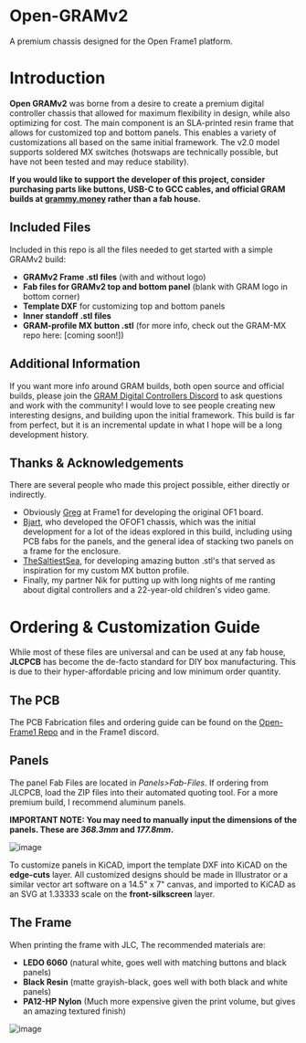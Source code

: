 # Open-GRAMv2
A premium chassis designed for the Open Frame1 platform.

# Introduction 
**Open GRAMv2** was borne from a desire to create a premium digital controller chassis that allowed for maximum flexibility in design, while also optimizing for cost. The main component is an SLA-printed resin frame that allows for customized top and bottom panels. This enables a variety of customizations all based on the same initial framework. The v2.0 model supports soldered MX switches (hotswaps are technically possible, but have not been tested and may reduce stability).

**If you would like to support the developer of this project, consider purchasing parts like buttons, USB-C to GCC cables, and official GRAM builds at [grammy.money](https://www.grammy.money) rather than a fab house.**

Included Files
-
Included in this repo is all the files needed to get started with a simple GRAMv2 build:
- **GRAMv2 Frame .stl files** (with and without logo)
- **Fab files for GRAMv2 top and bottom panel** (blank with GRAM logo in bottom corner)
- **Template DXF** for customizing top and bottom panels
- **Inner standoff .stl files**
- **GRAM-profile MX button .stl** (for more info, check out the GRAM-MX repo here: [coming soon!])

Additional Information
-
If you want more info around GRAM builds, both open source and official builds, please join the [GRAM Digital Controllers Discord](https://discord.gg/6TuHw2r2X4) to ask questions and work with the community! I would love to see people creating new interesting designs, and building upon the initial framework. This build is far from perfect, but it is an incremental update in what I hope will be a long development history.

Thanks & Acknowledgements
-
There are several people who made this project possible, either directly or indirectly.
- Obviously [Greg](https://twitter.com/Greg_Turbo) at Frame1 for developing the original OF1 board.
- [Bjart](https://twitter.com/bjartskular2), who developed the OFOF1 chassis, which was the initial development for a lot of the ideas explored in this build, including using PCB fabs for the panels, and the general idea of stacking two panels on a frame for the enclosure.
- [TheSaltiestSea](https://www.thingiverse.com/thing:4921072), for developing amazing button .stl's that served as inspiration for my custom MX button profile.
- Finally, my partner Nik for putting up with long nights of me ranting about digital controllers and a 22-year-old children's video game.

# Ordering & Customization Guide
While most of these files are universal and can be used at any fab house, **JLCPCB** has become the de-facto standard for DIY box manufacturing. This is due to their hyper-affordable pricing and low minimum order quantity.

The PCB
-
The PCB Fabrication files and ordering guide can be found on the [Open-Frame1 Repo](https://github.com/GregTurbo/Open-Frame1) and in the Frame1 discord.

Panels
-
The panel Fab Files are located in *Panels>Fab-Files*. If ordering from JLCPCB, load the ZIP files into their automated quoting tool. For a more premium build, I recommend aluminum panels.

**IMPORTANT NOTE: You may need to manually input the dimensions of the panels. These are _368.3mm_ and _177.8mm_.**

![image](https://user-images.githubusercontent.com/126632196/223051246-1ae2c207-90c1-4d03-98f3-579bc118795f.png)

To customize panels in KiCAD, import the template DXF into KiCAD on the **edge-cuts** layer. All customized designs should be made in Illustrator or a similar vector art software on a 14.5" x 7" canvas, and imported to KiCAD as an SVG at 1.33333 scale on the **front-silkscreen** layer.

The Frame
-
When printing the frame with JLC, The recommended materials are:
- **LEDO 6060** (natural white, goes well with matching buttons and black panels)
- **Black Resin** (matte grayish-black, goes well with both black and white panels)
- **PA12-HP Nylon** (Much more expensive given the print volume, but gives an amazing textured finish)

![image](https://user-images.githubusercontent.com/126632196/223052352-a4c2d55a-cfc7-4572-8304-fdd36269bb7d.png)

